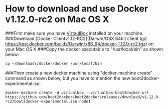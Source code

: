 # How to download and use Docker v1.12.0-rc2 on Mac OS X 
###First make sure you have [VirtaulBox](https://www.virtualbox.org/wiki/Downloads) installed on your machine.
###Download [Docker Clientv1.12-RC2](Darwin/OSX 64bit client tgz: https://test.docker.com/builds/Darwin/x86_64/docker-1.12.0-rc2.tgz) on your Mac OS X
###Copy the docker executable to "/usr/local/bin" as shown below:
```
cp ~/Downloads/docker/docker /usr/local/bin
```
###Then create a new docker machine using "docker-machine create" command as shown below, but you have to mention the new boot2docker-experimental.iso:
```
docker-machine create -d virtualbox --virtualbox-boot2docker-url https://github.com/boot2docker/boot2docker/releases/download/v1.12.0-rc2/boot2docker-experimental.iso node1
```

